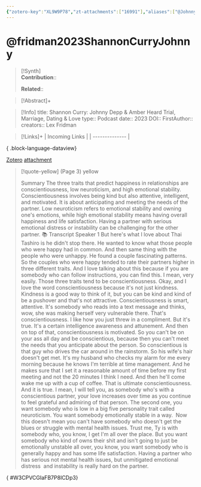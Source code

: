 ```yaml
---
{"zotero-key":"XL9W9P78","zt-attachments":["16991"],"aliases":["@Johnny Depp & Amber Heard Trial","Marriage","Dating & Love","@Shannon Curry: Johnny Depp & Amber Heard Trial","Marriage","Dating & Love"],"keywords":null,"FirstAuthor":"[[ Lex Fridman]]","tags":["source/podcast","on/Happiness","Relationships"],"dg-publish":true,"permalink":"/sources/fridman2023-shannon-curry-johnny/","dgPassFrontmatter":true}
---
```


# @fridman2023ShannonCurryJohnny

>[!Synth]  
>**Contribution**::  
>  
>**Related**:: 
>  

> [!Abstract]+
> 

> [!Info]
> title: Shannon Curry: Johnny Depp & Amber Heard Trial, Marriage, Dating & Love
> type:: Podcast
> date:: 2023
> DOI:: 
> FirstAuthor:: 
> creators:: Lex Fridman

> [!Links]+
>  | Incoming Links |
> | -------------- |
> 
{ .block-language-dataview}


[Zotero](zotero://select/library/items/XL9W9P78) [attachment](<file:///Users/nathanmaxwell/Zotero/storage/FB7P8ICD/Fridman%20-%202023%20-%20Shannon%20Curry%20Johnny%20Depp%20&%20Amber%20Heard%20Trial,%20Marriage,%20Dating%20&%20Love.pdf>)

> [!quote-yellow] (Page 3) yellow
> 
> Summary The three traits that predict happiness in relationships are conscientiousness, low neuroticism, and high emotional stability. Conscientiousness involves being kind but also attentive, intelligent, and motivated. It is about anticipating and meeting the needs of the partner. Low neuroticism refers to emotional stability and owning one's emotions, while high emotional stability means having overall happiness and life satisfaction. Having a partner with serious emotional distress or instability can be challenging for the other partner. 📚 Transcript Speaker 1 But here's what I love about Thai Tashiro is he didn't stop there. He wanted to know what those people who were happy had in common. And then same thing with the people who were unhappy. He found a couple fascinating patterns. So the couples who were happy tended to rate their partners higher in three different traits. And I love talking about this because if you are somebody who can follow instructions, you can find this. I mean, very easily. Those three traits tend to be conscientiousness. Okay, and I love the word conscientiousness because it's not just kindness. Kindness is a good way to think of it, but you can be kind and kind of be a pushover and that's not attractive. Conscientiousness is smart, attentive. It's somebody who reads into a text message and thinks, wow, she was making herself very vulnerable there. That's conscientiousness. I like how you just threw in a compliment. But it's true. It's a certain intelligence awareness and attunement. And then on top of that, conscientiousness is motivated. So you can't be on your ass all day and be conscientious, because then you can't meet the needs that you anticipate about the person. So conscientious is that guy who drives the car around in the rainstorm. So his wife's hair doesn't get met. It's my husband who checks my alarm for me every morning because he knows I'm terrible at time management. And he makes sure that I set it a reasonable amount of time before my first meeting and not the 20 minutes I think I need. And then he'll come wake me up with a cup of coffee. That is ultimate conscientiousness. And it is true. I mean, I will tell you, as somebody who's with a conscientious partner, your love increases over time as you continue to feel grateful and admiring of that person. The second one, you want somebody who is low in a big five personality trait called  neuroticism. You want somebody emotionally stable in a way.  Now this doesn't mean you can't have somebody who doesn't get the  blues or struggle with mental health issues. Trust me, Ty is with  somebody who, you know, I get I'm all over the place. But you want  somebody who kind of owns their shit and isn't going to just be  emotionally unstable all over, you know, you want somebody who is  generally happy and has some life satisfaction. Having a partner who  has serious not mental health issues, but unmitigated emotional distress  and instability is really hard on the partner.
>
{ #W3CPVCGIaFB7P8ICDp3}

